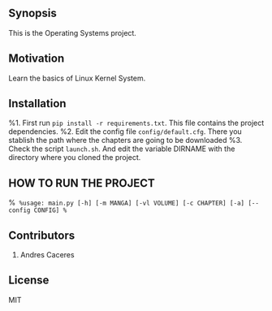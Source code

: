 ## Synopsis

This is the Operating Systems project.


## Motivation

Learn the basics of Linux Kernel System.

## Installation

%1. First run ```pip install -r requirements.txt```. This file contains the project dependencies.
%2. Edit the config file ```config/default.cfg```. There you stablish the path where the chapters are going to be downloaded
%3. Check the script ```launch.sh```. And edit the variable DIRNAME with the directory where you cloned the project.

## HOW TO RUN THE PROJECT

%```
%usage: main.py [-h] [-m MANGA] [-vl VOLUME] [-c CHAPTER] [-a]
               [--config CONFIG]
%```

## Contributors

1. Andres Caceres

## License

MIT
